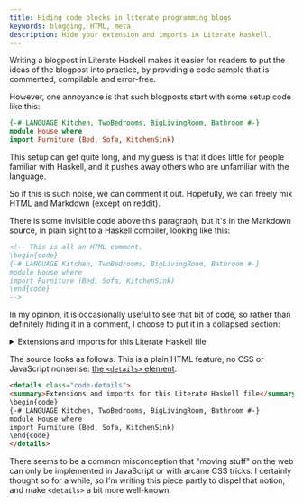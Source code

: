 ```yaml
---
title: Hiding code blocks in literate programming blogs
keywords: blogging, HTML, meta
description: Hide your extension and imports in Literate Haskell.
---
```


Writing a blogpost in Literate Haskell makes it easier for readers to
put the ideas of the blogpost into practice, by providing a code sample that is
commented, compilable and error-free.

However, one annoyance is that such blogposts start with some setup code like
this:

```haskell
{-# LANGUAGE Kitchen, TwoBedrooms, BigLivingRoom, Bathroom #-}
module House where
import Furniture (Bed, Sofa, KitchenSink)
```

This setup can get quite long, and my guess is that it does little for people
familiar with Haskell, and it pushes away others who are unfamiliar with the
language.

So if this is such noise, we can comment it out. Hopefully, we
can freely mix HTML and Markdown (except on reddit).

<!-- This is all an HTML comment.
\begin{code}
{-# LANGUAGE Kitchen, TwoBedrooms, BigLivingRoom, Bathroom #-}
module House where
import Furniture (Bed, Sofa, KitchenSink)
\end{code}
-->

There is some invisible code above this paragraph, but it's in the
Markdown source, in plain sight to a Haskell compiler, looking like this:

```html
<!-- This is all an HTML comment.
\begin{code}
{-# LANGUAGE Kitchen, TwoBedrooms, BigLivingRoom, Bathroom #-}
module House where
import Furniture (Bed, Sofa, KitchenSink)
\end{code}
-->
```

In my opinion, it is occasionally useful to see that bit of code, so rather
than definitely hiding it in a comment, I choose to put it in a collapsed
section:

<details class="code-details">
<summary>Extensions and imports for this Literate Haskell file</summary>
\begin{code}
{-# LANGUAGE Kitchen, TwoBedrooms, BigLivingRoom, Bathroom #-}
module House where
import Furniture (Bed, Sofa, KitchenSink)
\end{code}
</details>

The source looks as follows. This is a plain HTML feature, no CSS or JavaScript
nonsense: [the `<details>` element](https://developer.mozilla.org/en-US/docs/Web/HTML/Element/details).

```html
<details class="code-details">
<summary>Extensions and imports for this Literate Haskell file</summary>
\begin{code}
{-# LANGUAGE Kitchen, TwoBedrooms, BigLivingRoom, Bathroom #-}
module House where
import Furniture (Bed, Sofa, KitchenSink)
\end{code}
</details>
```

There seems to be a common misconception that "moving stuff" on the web can
only be implemented in JavaScript or with arcane CSS tricks.
I certainly thought so for a while, so I'm writing this piece partly to dispel
that notion, and make `<details>` a bit more well-known.
